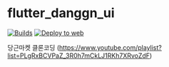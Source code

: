 # flutter_danggn_ui

[![Builds](https://github.com/sh-cho/flutter-danggn-ui/actions/workflows/build.yml/badge.svg?branch=main)](https://github.com/sh-cho/flutter-danggn-ui/actions/workflows/build.yml)
[![Deploy to web](https://github.com/sh-cho/flutter-danggn-ui/actions/workflows/deploy_web.yml/badge.svg)](https://github.com/sh-cho/flutter-danggn-ui/actions/workflows/deploy_web.yml)

당근마켓 클론코딩 (https://www.youtube.com/playlist?list=PLgRxBCVPaZ_3R0h7mCkLJ1RKh7XRvoZdF)
